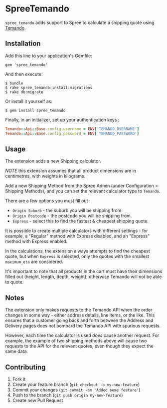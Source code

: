 # SpreeTemando

`spree_temando` adds support to Spree to calculate a shipping quote
using [Temando](https://www.temando.com).

## Installation

Add this line to your application's Gemfile:

    gem 'spree_temando'

And then execute:

    $ bundle
    $ rake spree_temando:install:migrations
    $ rake db:migrate

Or install it yourself as:

    $ gem install spree_temando

Finally, in an initializer, set up your authentication keys :

```ruby
Temando::Api::Base.config.username = ENV['TEMANDO_USERNAME']
Temando::Api::Base.config.password = ENV['TEMANDO_PASSWORD']
```

## Usage

The extension adds a new Shipping calculator.

*NOTE* this extension assumes that all product dimensions are in
centimetres, with weights in kilograms.

Add a new Shipping Method from the Spree Admin (under Configuration >
Shipping Methods), and you can set the relevant calculator type to
`Temando`.

There are a few options you must fill out :

* `Origin Suburb` - the suburb you will be shipping from.
* `Origin Postcode` - the postcode you will be shipping from.
* `Express` - select this to find the fastest & cheapest shipping quote.

It is possible to create multiple calculators with different settings -
for example, a "Regular" method with Express disabled, and an "Express"
method with Express enabled.

In the calculations, the extension always attempts to find the cheapest
quote, but when `Express` is selected, only the quotes with the smallest
`maximum_eta` are considered.

It's important to note that all products in the cart must have their
dimensions filled out (height, length, depth, weight), otherwise Temando
will not be able to quote.

## Notes

The extension only makes requests to the Temando API when the order
changes in some way - either address details, line items, or the like.
This ensures that a customer going back and forth between the Address
and Delivery pages does not bombard the Temando API with spurious
requests.

However, each time the calculator is used *does* cause another request.
For example, the example of two shipping methods above will cause two
requests to the API for the relevant quotes, even though they expect the
same data.


## Contributing

1. Fork it
2. Create your feature branch (`git checkout -b my-new-feature`)
3. Commit your changes (`git commit -am 'Added some feature'`)
4. Push to the branch (`git push origin my-new-feature`)
5. Create new Pull Request
